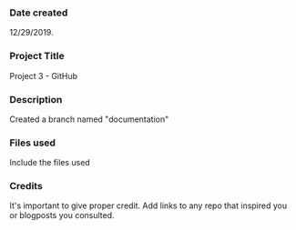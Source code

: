 ### Date created
12/29/2019.

### Project Title
Project 3 - GitHub

### Description
Created a branch named "documentation"

### Files used
Include the files used

### Credits
It's important to give proper credit. Add links to any repo that inspired you or blogposts you consulted.

